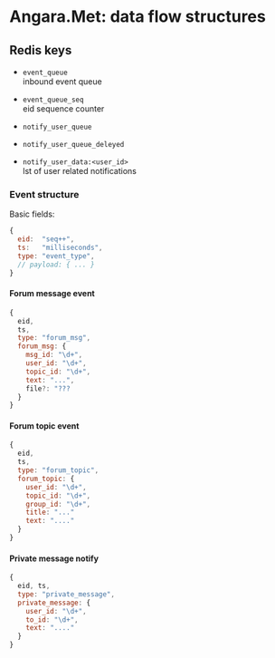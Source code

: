 # Angara.Met: data flow structures

## Redis keys

- `event_queue`  
  inbound event queue

- `event_queue_seq`  
  eid sequence counter

- `notify_user_queue`  

- `notify_user_queue_deleyed`  

- `notify_user_data:<user_id>`  
  lst of user related notifications

### Event structure

Basic fields:

```javascript
{
  eid:  "seq++",
  ts:   "milliseconds",
  type: "event_type",
  // payload: { ... }
}
```

#### Forum message event

```javascript
{
  eid,
  ts,
  type: "forum_msg",
  forum_msg: {
    msg_id: "\d+",
    user_id: "\d+",
    topic_id: "\d+",
    text: "...",
    file?: "???
  }
}
```

#### Forum topic event

```javascript
{
  eid,
  ts,
  type: "forum_topic",
  forum_topic: {
    user_id: "\d+",
    topic_id: "\d+",
    group_id: "\d+",
    title: "..."
    text: "...."
  }
}
```

#### Private message notify

```javascript
{
  eid, ts,
  type: "private_message",
  private_message: {
    user_id: "\d+",
    to_id: "\d+",
    text: "...."
  }
}
```
